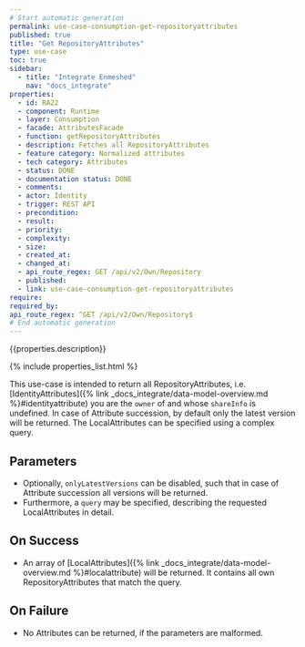 ```yaml
---
# Start automatic generation
permalink: use-case-consumption-get-repositoryattributes
published: true
title: "Get RepositoryAttributes"
type: use-case
toc: true
sidebar:
  - title: "Integrate Enmeshed"
    nav: "docs_integrate"
properties:
  - id: RA22
  - component: Runtime
  - layer: Consumption
  - facade: AttributesFacade
  - function: getRepositoryAttributes
  - description: Fetches all RepositoryAttributes
  - feature category: Normalized attributes
  - tech category: Attributes
  - status: DONE
  - documentation status: DONE
  - comments:
  - actor: Identity
  - trigger: REST API
  - precondition:
  - result:
  - priority:
  - complexity:
  - size:
  - created_at:
  - changed_at:
  - api_route_regex: GET /api/v2/Own/Repository
  - published:
  - link: use-case-consumption-get-repositoryattributes
require:
required_by:
api_route_regex: ^GET /api/v2/Own/Repository$
# End automatic generation
---
```


{{properties.description}}

{% include properties_list.html %}

This use-case is intended to return all RepositoryAttributes, i.e. [IdentityAttributes]({% link _docs_integrate/data-model-overview.md %}#identityattribute) you are the `owner` of and whose `shareInfo` is undefined.
In case of Attribute succession, by default only the latest version will be returned.
The LocalAttributes can be specified using a complex query.

## Parameters

- Optionally, `onlyLatestVersions` can be disabled, such that in case of Attribute succession all versions will be returned.
- Furthermore, a `query` may be specified, describing the requested LocalAttributes in detail.

## On Success

- An array of [LocalAttributes]({% link _docs_integrate/data-model-overview.md %}#localattribute) will be returned. It contains all own RepositoryAttributes that match the query.

## On Failure

- No Attributes can be returned, if the parameters are malformed.

